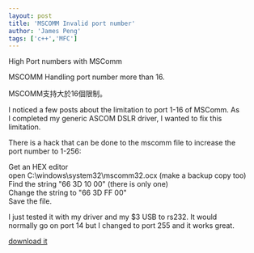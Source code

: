```yaml
---
layout: post
title: 'MSCOMM Invalid port number'
author: 'James Peng'
tags: ['c++','MFC']
---
```


High Port numbers with MSComm  
  
 MSCOMM Handling port number more than 16.  
  
 MSCOMM支持大於16個限制。  
  
 I noticed a few posts about the limitation to port 1-16 of MSComm. As  
 I completed my generic ASCOM DSLR driver, I wanted to fix this  
 limitation.  
  
 There is a hack that can be done to the mscomm file to increase the  
 port number to 1-256:  
  
 Get an HEX editor  
 open C:\\windows\\system32\\mscomm32.ocx (make a backup copy too)  
 Find the string "66 3D 10 00" (there is only one)  
 Change the string to "66 3D FF 00"  
 Save the file.  
  
 I just tested it with my driver and my \$3 USB to rs232. It would  
 normally go on port 14 but I changed to port 255 and it works great.  
  
  
 [download it](https://www.dropbox.com/s/yw96mxur14rc193/MSCOMM32.7z?dl=0)
   
  

